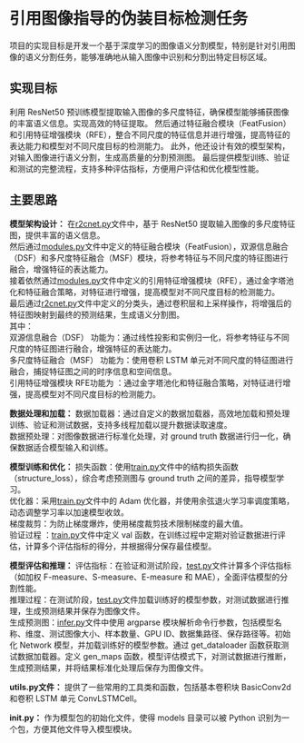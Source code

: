 # 引用图像指导的伪装目标检测任务
项目的实现目标是开发一个基于深度学习的图像语义分割模型，特别是针对引用图像的语义分割任务，能够准确地从输入图像中识别和分割出特定目标区域。

## 实现目标
利用 ResNet50 预训练模型提取输入图像的多尺度特征，确保模型能够捕获图像的丰富语义信息。实现高效的特征提取。
然后通过特征融合模块（FeatFusion）和引用特征增强模块（RFE），整合不同尺度的特征信息并进行增强，提高特征的表达能力和模型对不同尺度目标的检测能力。
此外，他还设计有效的模型架构，对输入图像进行语义分割，生成高质量的分割预测图。
最后提供模型训练、验证和测试的完整流程，支持多种评估指标，方便用户评估和优化模型性能。

## 主要思路

**模型架构设计：**
在<ins>r2cnet.py</ins>文件中，基于 ResNet50 提取输入图像的多尺度特征图，提供丰富的语义信息。  
然后通过<ins>modules.py</ins>文件中定义的特征融合模块（FeatFusion），双源信息融合（DSF）和多尺度特征融合（MSF）模块，将参考特征与不同尺度的特征图进行融合，增强特征的表达能力。  
接着依然通过<ins>modules.py</ins>文件中定义的引用特征增强模块（RFE），通过金字塔池化和特征融合策略，对特征进行增强，提高模型对不同尺度目标的检测能力。  
最后通过<ins>r2cnet.py</ins>文件中定义的分类头，通过卷积层和上采样操作，将增强后的特征图映射到最终的预测结果，生成语义分割图。  
其中：  
双源信息融合（DSF） 功能为：通过线性投影和实例归一化，将参考特征与不同尺度的特征图进行融合，增强特征的表达能力。  
多尺度特征融合（MSF） 功能为：使用卷积 LSTM 单元对不同尺度的特征图进行融合，捕捉特征图之间的时序信息和空间信息。  
引用特征增强模块 RFE功能为 ：通过金字塔池化和特征融合策略，对特征进行增强，提高模型对不同尺度目标的检测能力。  

**数据处理和加载：**
数据加载器：通过自定义的数据加载器，高效地加载和预处理训练、验证和测试数据，支持多线程加载以提升数据读取速度。  
数据预处理：对图像数据进行标准化处理，对 ground truth 数据进行归一化，确保数据适合模型输入和训练。  

**模型训练和优化：**
损失函数：使用<ins>train.py</ins>文件中的结构损失函数（structure_loss），综合考虑预测图与 ground truth 之间的差异，指导模型学习。  
优化器：采用<ins>train.py</ins>文件中的 Adam 优化器，并使用余弦退火学习率调度策略，动态调整学习率以加速模型收敛。  
梯度裁剪：为防止梯度爆炸，使用梯度裁剪技术限制梯度的最大值。  
验证过程 ：<ins>train.py</ins>文件中定义 val 函数，在训练过程中定期对验证数据进行评估，计算多个评估指标的得分，并根据得分保存最佳模型。  

**模型评估和推理：**
评估指标：在验证和测试阶段，<ins>test.py</ins>文件计算多个评估指标（如加权 F-measure、S-measure、E-measure 和 MAE），全面评估模型的分割性能。  
推理过程：在测试阶段，<ins>test.py</ins>文件加载训练好的模型参数，对测试数据进行推理，生成预测结果并保存为图像文件。  
生成预测图：<ins>infer.py</ins>文件中使用 argparse 模块解析命令行参数，包括模型名称、维度、测试图像大小、样本数量、GPU ID、数据集路径、保存路径等。初始化 Network 模型，并加载训练好的模型参数。通过 get_dataloader 函数获取测试数据加载器。定义 gen_maps 函数，模型评估模式下，对测试数据进行推断，生成预测结果，并将结果标准化处理后保存为图像文件。  

**utils.py文件：**
提供了一些常用的工具类和函数，包括基本卷积块 BasicConv2d 和卷积 LSTM 单元 ConvLSTMCell。

**__init__.py：**
作为模型包的初始化文件，使得 models 目录可以被 Python 识别为一个包，方便其他文件导入模型模块。



